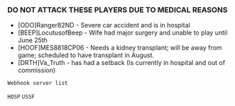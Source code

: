 ### DO NOT ATTACK THESE PLAYERS DUE TO MEDICAL REASONS

* [ODO]Ranger82ND - Severe car accident and is in hospital
* [BEEP]LocutusofBeep - Wife had major surgery and unable to play until June 25th
* [HOOF]MES8818CP06 - Needs a kidney transplant; will be away from game; scheduled to have transplant in August.
* [DRTH]Va_Truth - has had a setback (Is currently in hospital and out of commission)



`Webhook server list`

`HOSP`
`USSF`
